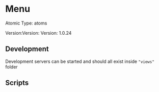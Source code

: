 # Menu

Atomic Type: atoms

Version:Version: Version: 1.0.24







## Development

Development servers can be started and should all exist inside `"views"` folder

## Scripts
